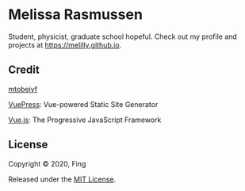 # Melissa Rasmussen

Student, physicist, graduate school hopeful. Check out my profile and projects at https://melilly.github.io.

## Credit

[mtobeiyf](https://github.com/mtobeiyf/vuepress-homepage)

[VuePress](https://vuepress.vuejs.org/): Vue-powered Static Site Generator

[Vue.js](https://vuejs.org/): The Progressive JavaScript Framework

## License

Copyright © 2020, Fing

Released under the [MIT License](https://opensource.org/licenses/MIT).